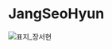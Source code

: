 # JangSeoHyun
![표지_장서현](https://user-images.githubusercontent.com/60260284/113490338-35cd8000-9504-11eb-8928-8bf2b205b267.png)

